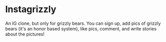 # Instagrizzly

An IG clone, but only for grizzly bears. You can sign up, add pics of grizzly bears (it's an honor based system), like pics, comment, and write stories about the pictures! 

